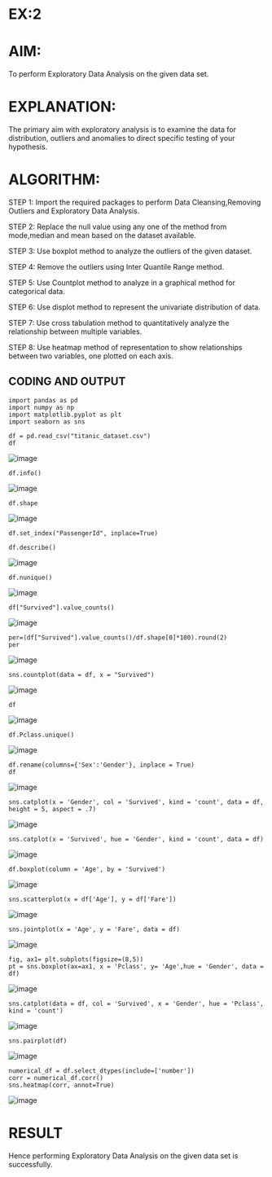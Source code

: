 # EX:2
# AIM:
  To perform Exploratory Data Analysis on the given data set.
      
# EXPLANATION:
  The primary aim with exploratory analysis is to examine the data for distribution, outliers and anomalies to direct specific testing of your hypothesis.
  
# ALGORITHM:
STEP 1: Import the required packages to perform Data Cleansing,Removing Outliers and Exploratory Data Analysis.

STEP 2: Replace the null value using any one of the method from mode,median and mean based on the dataset available.

STEP 3: Use boxplot method to analyze the outliers of the given dataset.

STEP 4: Remove the outliers using Inter Quantile Range method.

STEP 5: Use Countplot method to analyze in a graphical method for categorical data.

STEP 6: Use displot method to represent the univariate distribution of data.

STEP 7: Use cross tabulation method to quantitatively analyze the relationship between multiple variables.

STEP 8: Use heatmap method of representation to show relationships between two variables, one plotted on each axis.

## CODING AND OUTPUT
```
import pandas as pd
import numpy as np
import matplotlib.pyplot as plt
import seaborn as sns
```
```
df = pd.read_csv("titanic_dataset.csv")
df
```
![image](https://github.com/user-attachments/assets/c8f56706-4ae0-4839-8c02-f91476839749)


```
df.info()
```
![image](https://github.com/user-attachments/assets/4bb18165-1a81-474b-a8da-4f7fe2d9d379)


```
df.shape
```
![image](https://github.com/user-attachments/assets/1158038f-61e3-4c1f-8b44-ecbbced92202)


```
df.set_index("PassengerId", inplace=True)
```
```
df.describe()
```
![image](https://github.com/user-attachments/assets/4a51de78-0af9-4867-9e22-a827cf9bcdc1)


```
df.nunique()
```
![image](https://github.com/user-attachments/assets/2b4e63cc-df69-459a-bdd8-994b0f5768e5)


```
df["Survived"].value_counts()
```
![image](https://github.com/user-attachments/assets/0b7787f6-2b4d-4418-8e14-ee653216fe1e)


```
per=(df["Survived"].value_counts()/df.shape[0]*100).round(2)
per
```
![image](https://github.com/user-attachments/assets/1f9c94c7-338a-4c89-920f-79005deb1cf7)


```
sns.countplot(data = df, x = "Survived")
```
![image](https://github.com/user-attachments/assets/0eb1870c-4c5f-40eb-ab72-a90b669ffb49)


```
df
```
![image](https://github.com/user-attachments/assets/a53bfcdc-137d-468a-bf0f-b002c571c21e)


```
df.Pclass.unique()
```
![image](https://github.com/user-attachments/assets/fb2a19cb-4a0b-4d1b-8d69-46d437c99f70)


```
df.rename(columns={'Sex':'Gender'}, inplace = True)
df
```
![image](https://github.com/user-attachments/assets/8a5abe4f-da16-4a8c-98fb-5c4ae2ad818a)


```
sns.catplot(x = 'Gender', col = 'Survived', kind = 'count', data = df, height = 5, aspect = .7)
```
![image](https://github.com/user-attachments/assets/96e37385-b484-4163-b1d3-855843363e08)

```
sns.catplot(x = 'Survived', hue = 'Gender', kind = 'count', data = df)
```
![image](https://github.com/user-attachments/assets/1ee8e2d3-0310-4333-9a0f-ea3d0ad98115)

```
df.boxplot(column = 'Age', by = 'Survived')
```
![image](https://github.com/user-attachments/assets/8cb8b905-7a03-4d97-b170-c49850eeddf6)

```
sns.scatterplot(x = df['Age'], y = df['Fare'])
```
![image](https://github.com/user-attachments/assets/259a826f-c28c-4b92-a2ad-70a3314e3938)

```
sns.jointplot(x = 'Age', y = 'Fare', data = df)
```
![image](https://github.com/user-attachments/assets/65800d1b-5d48-470c-89bb-df87dcb1bb48)

```
fig, ax1= plt.subplots(figsize=(8,5))
pt = sns.boxplot(ax=ax1, x = 'Pclass', y= 'Age',hue = 'Gender', data = df)
```
![image](https://github.com/user-attachments/assets/3666531f-918b-4fb8-a6e2-628a39e27665)

```
sns.catplot(data = df, col = 'Survived', x = 'Gender', hue = 'Pclass', kind = 'count')
```
![image](https://github.com/user-attachments/assets/2db22244-1487-46b8-b826-4ae69432ef3e)

```
sns.pairplot(df)
```
![image](https://github.com/user-attachments/assets/5a6dc0dc-1ba6-4f1f-9515-7abece7152fb)

```
numerical_df = df.select_dtypes(include=['number'])
corr = numerical_df.corr()
sns.heatmap(corr, annot=True)
```
![image](https://github.com/user-attachments/assets/e9928a4d-c6d5-4cbb-bf5f-32966012c8fb)

# RESULT
Hence performing Exploratory Data Analysis on the given data set is successfully.
